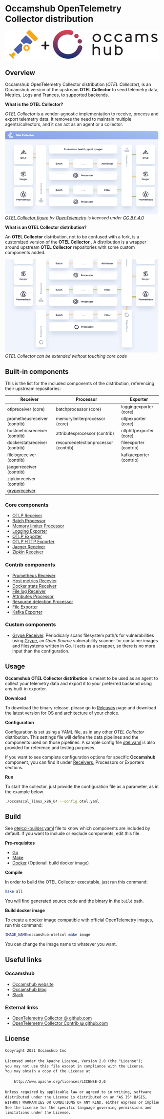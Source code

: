 # Occamshub OpenTelemetry Collector distribution

![Occamshub logo](assets/otel_occams_hub_black_horizontal.png "OpenTelemetry + Occamshub")

## Overview

Occamshub OpenTelemetry Collector distribution (_OTEL Collector_), is an Occamshub
version of the upstream __OTEL Collector__ to send telemetry data, Metrics, Logs and
Trances, to supported backends.

**What is the OTEL Collector?**

_OTEL Collector_ is a vendor-agnostic implementation to receive, process and export
telemetry data. It removes the need to maintain multiple agents/collectors, and
it can act as an agent or a collector.

![OTEL Collector](assets/otel-col.png "OTEL Collector overview")
*[OTEL Collector figure](https://github.com/open-telemetry/opentelemetry.io/blob/main/iconography/Otel_Collector.svg) by [OpenTelemetry](https://opentelemetry.io/) is licensed under [CC BY 4.0](https://creativecommons.org/licenses/by/4.0/)*

**What is an OTEL Collector distribution?**

An __OTEL Collector__ distribution, not to be confused with a fork, is a customized
version of the __OTEL Collector__ . A distribution is a wrapper around
upstream __OTEL Collector__ repositories with some custom components added.

![OTEL Collector](assets/occams-otel-col.png "OTEL Collector overview")
*OTEL Collector can be extended without touching core code*

## Built-in components

This is the list for the included components of the distribution, referencing their
upstream repositories:

| Receiver                                | Processor                            | Exporter                 |
|-----------------------------------------|--------------------------------------|--------------------------|
| otlpreceiver (core)                     | batchprocessor (core)                | loggingexporter (core)   |
| prometheusreceiver (contrib)            | memorylimiterprocessor (core)        | otlpexporter (core)      |
| hostmetricsreceiver (contrib)           | attributesprocessor (contrib)        | otlphttpexporter (core)  |
| dockerstatsreceiver (contrib)           | resourcedetectionprocessor (contrib) | fileexporter (contrib)   |
| filelogreceiver (contrib)               |                                      | kafkaexporter (contrib)  |
| jaegerreceiver (contrib)                |                                      |                          |
| zipkinreceiver (contrib)                |                                      |                          |
| [grypereceiver](receiver/grypereceiver) |                                      |                          |

### Core components

* [OTLP Receiver](https://github.com/open-telemetry/opentelemetry-collector/tree/main/receiver/otlpreceiver)
* [Batch Processor](https://github.com/open-telemetry/opentelemetry-collector/tree/main/processor/batchprocessor)
* [Memory limiter Processor](https://github.com/open-telemetry/opentelemetry-collector/tree/main/processor/memorylimiterprocessor)
* [Logging Exporter](https://github.com/open-telemetry/opentelemetry-collector/tree/main/exporter/loggingexporter)
* [OTLP Exporter](https://github.com/open-telemetry/opentelemetry-collector/tree/main/exporter/otlpexporter)
* [OTLP HTTP Exporter](https://github.com/open-telemetry/opentelemetry-collector/tree/main/exporter/otlphttpexporter)
* [Jaeger Receiver](https://github.com/open-telemetry/opentelemetry-collector-contrib/tree/main/receiver/jaegerreceiver)
* [Zipkin Receiver](https://github.com/open-telemetry/opentelemetry-collector-contrib/tree/main/receiver/zipkinreceiver)

### Contrib components

* [Prometheus Receiver](https://github.com/open-telemetry/opentelemetry-collector-contrib/tree/main/receiver/prometheusreceiver)
* [Host metrics Recevier](https://github.com/open-telemetry/opentelemetry-collector-contrib/tree/main/receiver/hostmetricsreceiver)
* [Docker stats Receiver](https://github.com/open-telemetry/opentelemetry-collector-contrib/tree/main/receiver/dockerstatsreceiver)
* [File log Receiver](https://github.com/open-telemetry/opentelemetry-collector-contrib/tree/main/receiver/filelogreceiver)
* [Attributes Processor](https://github.com/open-telemetry/opentelemetry-collector-contrib/tree/main/processor/attributesprocessor)
* [Resource detection Processor](https://github.com/open-telemetry/opentelemetry-collector-contrib/tree/main/processor/resourcedetectionprocessor)
* [File Exporter](https://github.com/open-telemetry/opentelemetry-collector-contrib/tree/main/exporter/fileexporter)
* [Kafka Exporter](https://github.com/open-telemetry/opentelemetry-collector-contrib/tree/main/exporter/kafkaexporter)

### Custom components

* [Grype Receiver](receiver/grypereceiver). Periodically scans filesystem path/s for vulnerabilities using
  [Grype](https://github.com/anchore/grype), an _Open Source_ vulnerability scanner for container images and 
  filesystems written in _Go_. It acts as a scrapper, so there is no more input than the configuration.

## Usage

__Occamshub OTEL Collector distribution__ is meant to be used as an agent to collect your
telemetry data and export it to your preferred backend using any built-in exporter.

**Download**

To download the binary release, please go to [Releases](https://github.com/occamshub-dev/occamshub-otel-distr/releases)
page and download the latest version for OS and architecture of your choice.

**Configuration**

Configuration is set using a YAML file, as in any other _OTEL Collector_ distribution.
This settings file will define the data pipelines and the components used on those
pipelines. A sample config file [otel.yaml](otel.yaml) is also provided for reference
and testing purposes.

If you want to see complete configuration options for specific __Occamshub__ component, you can
find it under [Receivers](receiver), Processors or Exporters sections.

**Run**

To start the collector, just provide the configuration file as a parameter, as in the
example below.

```bash
./occamscol_linux_x86_64 --config otel.yaml
```

## Build

See [otelcol-builder.yaml](otelcol-builder.yaml) file to know which components are
included by default. If you want to include or exclude components, edit this file.

**Pre-requisites**

* [Go](https://go.dev)
* [Make](https://www.gnu.org/software/make/)
* [Docker](https://www.docker.com/) (Optional: build docker image)

**Compile**

In order to build the OTEL Collector executable, just run this command:

```bash
make all
```

You will find generated source code and the binary in the `build` path.

**Build docker image**

To create a docker image compatible with official OpenTelemetry images,
run this command:

```bash
IMAGE_NAME=occamshub-otelcol make image
```

You can change the image name to whatever you want.

## Useful links

### Occamshub

* [Occamshub website](https://occamshub.com)
* [Occamshub blog](https://blog.occamshub.com)
* [Slack](https://occamshub.slack.com)

### External links

* [OpenTelemetry Collector @ github.com](https://github.com/open-telemetry/opentelemetry-collector)
* [OpenTelemetry Collector Contrib @ github.com](https://github.com/open-telemetry/opentelemetry-collector-contrib)

## License

```txt
Copyright 2021 Occamshub Inc

Licensed under the Apache License, Version 2.0 (the "License");
you may not use this file except in compliance with the License.
You may obtain a copy of the License at

    http://www.apache.org/licenses/LICENSE-2.0

Unless required by applicable law or agreed to in writing, software
distributed under the License is distributed on an "AS IS" BASIS,
WITHOUT WARRANTIES OR CONDITIONS OF ANY KIND, either express or implied.
See the License for the specific language governing permissions and
limitations under the License.
```